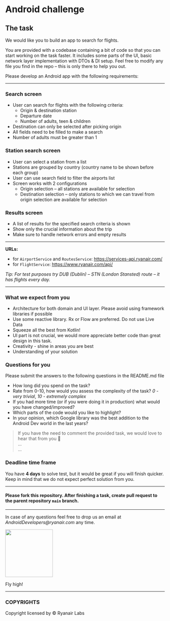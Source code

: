 # Android challenge

## The task

We would like you to build an app to search for flights.

You are provided with a codebase containing a bit of code so that you can start working on the task faster. It
includes some parts of the UI, basic network layer implementation with DTOs & DI setup. Feel free to modify any file
you find in the repo – this is only there to help you out.

Please develop an Android app with the following requirements:

---

### Search screen

* User can search for flights with the following criteria:
    * Origin & destination station
    * Departure date
    * Number of adults, teen & children
* Destination can only be selected after picking origin
* All fields need to be filled to make a search
* Number of adults must be greater than 1

### Station search screen

* User can select a station from a list
* Stations are grouped by country (country name to be shown before each group)
* User can use search field to filter the airports list
* Screen works with 2 configurations
    * Origin selection – all stations are available for selection
    * Destination selection – only stations to which we can travel from origin selection are available for selection 

### Results screen

* A list of results for the specified search criteria is shown  
* Show only the crucial information about the trip
* Make sure to handle network errors and empty results

___

**URLs:**

* for `AirportService` and `RoutesService`: <https://services-api.ryanair.com/>
* for `FlightService`: <https://www.ryanair.com/api/>

*Tip: For test purposes try DUB (Dublin) – STN (London Stansted) route – it has flights every day.*  

---

### What we expect from you

* Architecture for both domain and UI layer. Please avoid using framework libraries if possible
* Use some reactive library. Rx or Flow are preferred. Do not use Live Data
* Squeeze all the best from Kotlin!
* UI part is not crucial, we would more appreciate better code than great design in this task.
* Creativity - shine in areas you are best
* Understanding of your solution

### Questions for you

Please submit the answers to the following questions in the README.md file
* How long did you spend on the task?
* Rate from 0-10, how would you assess the complexity of the task? _0 - very trivial_, _10 - extremely complex_
* If you had more time (or if you were doing it in production) what would you have changed/improved?
* Which parts of the code would you like to highlight?
* In your opinion, which Google library was the best addition to the Android Dev world in the last years?

> If you have the need to comment the provided task, we would love to hear that from you 🙂  
> ...  
> ...

### Deadline time frame

You have __4 days__ to solve test, but it would be great if you will finish quicker. Keep in mind that we do not expect perfect solution from you.

---

#### Please fork this repository. After finishing a task, create pull request to the parent repository ``main`` branch.

---

In case of any questions feel free to drop us an email at _AndroidDevelopers@ryanair.com_ any time.

<img src="https://4.bp.blogspot.com/-NnAkV5vpYuw/XNMYF4RtLvI/AAAAAAAAI70/kdgLm3cnTO4FB4rUC0v9smscN3zHJPlLgCLcBGAs/s1600/Jetpack_logo%2B%25282%2529.png" height=150 width=150>

Fly high!

___

### COPYRIGHTS

Copyright licensed by &copy; Ryanair Labs